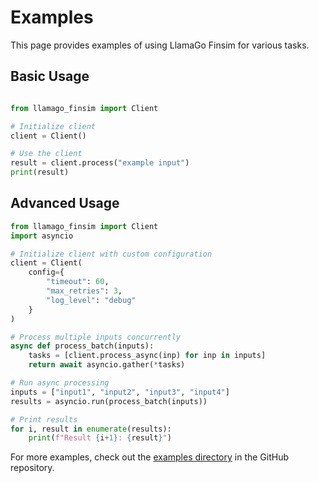# Examples

This page provides examples of using LlamaGo Finsim for various tasks.

## Basic Usage

```python

from llamago_finsim import Client

# Initialize client
client = Client()

# Use the client
result = client.process("example input")
print(result)
```

## Advanced Usage

```python
from llamago_finsim import Client
import asyncio

# Initialize client with custom configuration
client = Client(
    config={
        "timeout": 60,
        "max_retries": 3,
        "log_level": "debug"
    }
)

# Process multiple inputs concurrently
async def process_batch(inputs):
    tasks = [client.process_async(inp) for inp in inputs]
    return await asyncio.gather(*tasks)

# Run async processing
inputs = ["input1", "input2", "input3", "input4"]
results = asyncio.run(process_batch(inputs))

# Print results
for i, result in enumerate(results):
    print(f"Result {i+1}: {result}")
```

For more examples, check out the [examples directory](https://github.com/llamasearchai/llamago-finsim/tree/main/examples) in the GitHub repository.
